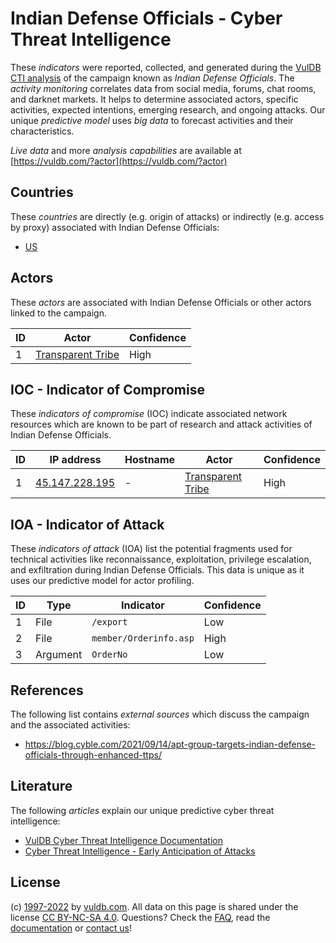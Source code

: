# Indian Defense Officials - Cyber Threat Intelligence

These _indicators_ were reported, collected, and generated during the [VulDB CTI analysis](https://vuldb.com/?kb.cti) of the campaign known as _Indian Defense Officials_. The _activity monitoring_ correlates data from social media, forums, chat rooms, and darknet markets. It helps to determine associated actors, specific activities, expected intentions, emerging research, and ongoing attacks. Our unique _predictive model_ uses _big data_ to forecast activities and their characteristics.

_Live data_ and more _analysis capabilities_ are available at [https://vuldb.com/?actor](https://vuldb.com/?actor)

## Countries

These _countries_ are directly (e.g. origin of attacks) or indirectly (e.g. access by proxy) associated with Indian Defense Officials:

* [US](https://vuldb.com/?country.us)

## Actors

These _actors_ are associated with Indian Defense Officials or other actors linked to the campaign.

ID | Actor | Confidence
-- | ----- | ----------
1 | [Transparent Tribe](https://vuldb.com/?actor.transparent_tribe) | High

## IOC - Indicator of Compromise

These _indicators of compromise_ (IOC) indicate associated network resources which are known to be part of research and attack activities of Indian Defense Officials.

ID | IP address | Hostname | Actor | Confidence
-- | ---------- | -------- | ----- | ----------
1 | [45.147.228.195](https://vuldb.com/?ip.45.147.228.195) | - | [Transparent Tribe](https://vuldb.com/?actor.transparent_tribe) | High

## IOA - Indicator of Attack

These _indicators of attack_ (IOA) list the potential fragments used for technical activities like reconnaissance, exploitation, privilege escalation, and exfiltration during Indian Defense Officials. This data is unique as it uses our predictive model for actor profiling.

ID | Type | Indicator | Confidence
-- | ---- | --------- | ----------
1 | File | `/export` | Low
2 | File | `member/Orderinfo.asp` | High
3 | Argument | `OrderNo` | Low

## References

The following list contains _external sources_ which discuss the campaign and the associated activities:

* https://blog.cyble.com/2021/09/14/apt-group-targets-indian-defense-officials-through-enhanced-ttps/

## Literature

The following _articles_ explain our unique predictive cyber threat intelligence:

* [VulDB Cyber Threat Intelligence Documentation](https://vuldb.com/?kb.cti)
* [Cyber Threat Intelligence - Early Anticipation of Attacks](https://www.scip.ch/en/?labs.20201022)

## License

(c) [1997-2022](https://vuldb.com/?kb.changelog) by [vuldb.com](https://vuldb.com/?kb.about). All data on this page is shared under the license [CC BY-NC-SA 4.0](https://creativecommons.org/licenses/by-nc-sa/4.0/). Questions? Check the [FAQ](https://vuldb.com/?kb.faq), read the [documentation](https://vuldb.com/?kb) or [contact us](https://vuldb.com/?contact)!
